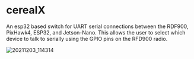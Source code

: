# cerealX
An esp32 based switch for UART serial connections between the RDF900, PixHawk4, ESP32, and Jetson-Nano. This allows the user to select which device to talk to serially using the GPIO pins on the RFD900 radio.


![20211203_114314](https://user-images.githubusercontent.com/28655454/153299892-b8aa9d0a-6847-476d-b09b-c95ef2592be1.jpg)
